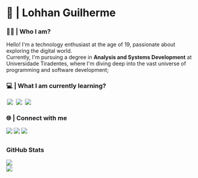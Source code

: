 # 🚀 | Lohhan Guilherme

### 🙋‍♂️ | Who I am?

Hello! I'm a technology enthusiast at the age of 19, passionate about exploring the digital world.<br>
Currently, I'm pursuing a degree in **Analysis and Systems Development** at Universidade Tiradentes, where I'm diving deep into the vast universe of programming and software development;

### 💻 | What I am currently learning?

<div style="display: inline_block">
  <img align="center" style="padding: 2px" src="https://img.shields.io/badge/javascript-000.svg?style=for-the-badge&logo=javascript&logoColor=purple"/>
  <img align="center" style="padding: 2px" src="https://img.shields.io/badge/python-000.svg?style=for-the-badge&logo=python&logoColor=purple"/>
  <img align="center" style="padding: 2px" src="https://img.shields.io/badge/mysql-000.svg?style=for-the-badge&logo=mysql&logoColor=purple"/>
</div>

### 🌐 | Connect with me

<div> 
  <a href="https://instagram.com/_lohhan" target="_blank"><img src="https://img.shields.io/badge/-Instagram-000?style=for-the-badge&logo=instagram&logoColor=purple" target="_blank"></a>
  <a href="https://www.linkedin.com/in/lohhan-guilherme" target="_blank"><img src="https://img.shields.io/badge/LinkedIn-000?style=for-the-badge&logo=linkedin&logoColor=purple" target="_blank"></a>
  <a href = "mailto:lohhang05@gmail.com"><img src="https://img.shields.io/badge/-Gmail-000?style=for-the-badge&logo=gmail&logoColor=purple" target="_blank"></a>  
</div>
  
##

### GitHub Stats 

<div>
  <a href="https://github.com/lohhan"></a>
  <img heigth="180cm" src="https://github-readme-stats.vercel.app/api?username=lohhan&show_icons=true&hide=contribs,prs&cache_seconds=86400&theme=midnight-purple"/>

  <br> 
  
  <img heigth="180cm" src="https://github-readme-stats.vercel.app/api/top-langs/?username=lohhan&layout=compact&theme=midnight-purple"/>
  
</div>
